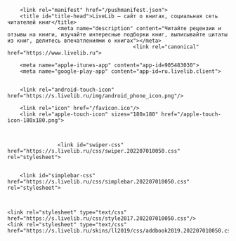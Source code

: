 <html>
    <head>
        <meta http-equiv="Content-Type" content="text/html; charset=utf-8"/>
        <meta name="viewport" content="width=device-width,initial-scale=1"/>
        
        <link rel="manifest" href="/pushmanifest.json">
        <title id="title-head">LiveLib — сайт о книгах, социальная сеть читателей книг</title>
                    <meta name="description" content="Читайте рецензии и отзывы на книги, изучайте интересные подборки книг, выписывайте цитаты из книг, делитесь впечатлениями о книгах"></meta>
                                            <link rel="canonical" href="https://www.livelib.ru">
                
        <meta name="apple-itunes-app" content="app-id=905483030">
        <meta name="google-play-app" content="app-id=ru.livelib.client">

        
        <link rel="android-touch-icon" href="https://s.livelib.ru/img/android_phone_icon.png"/>

        <link rel="icon" href="/favicon.ico"/> 
        <link rel="apple-touch-icon" sizes="180x180" href="/apple-touch-icon-180x180.png">

        
                
                    <link id="swiper-css" href="https://s.livelib.ru/css/swiper.202207010050.css" rel="stylesheet">
        
        
        <link id="simplebar-css" href="https://s.livelib.ru/css/simplebar.202207010050.css" rel="stylesheet">

          
            
    <link rel="stylesheet" type="text/css" href="https://s.livelib.ru/css/style2017.202207010050.css"/>
    <link rel="stylesheet" type="text/css" href="https://s.livelib.ru/skins/ll2019/css/addbook2019.202207010050.css"/>


